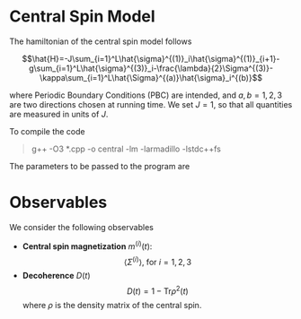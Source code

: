 # Central Spin Model
The hamiltonian of the central spin model follows

$$\hat{H}=-J\sum_{i=1}^L\hat{\sigma}^{(1)}_i\hat{\sigma}^{(1)}_{i+1}-g\sum_{i=1}^L\hat{\sigma}^{(3)}_i-\frac{\lambda}{2}\Sigma^{(3)}-\kappa\sum_{i=1}^L\hat{\Sigma}^{(a)}\hat{\sigma}_i^{(b)}$$

where Periodic Boundary Conditions (PBC) are intended, and $a, b=1,2,3$ are two directions chosen at running time.
We set $J=1$, so that all quantities are measured in units of $J$.

To compile the code
> g++ -O3 *.cpp -o central -lm -larmadillo -lstdc++fs

The parameters to be passed to the program are

# Observables
We consider the following observables
- **Central spin magnetization** $m^{(i)}(t)$:
$$\langle \Sigma^{(i)} \rangle, \ \text{for} \ i=1,2,3$$
- **Decoherence** $D(t)$
$$D(t) = 1 - \text{Tr}\rho^2(t)$$
where $\rho$ is the density matrix of the central spin.
